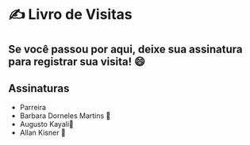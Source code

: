 
# ✍️ Livro de Visitas

Se você passou por aqui, deixe sua assinatura para registrar sua visita! 😄
---

## Assinaturas
- Parreira
- Barbara Dorneles Martins 💙
- Augusto Kayali🗿
- Allan Kisner 💚
